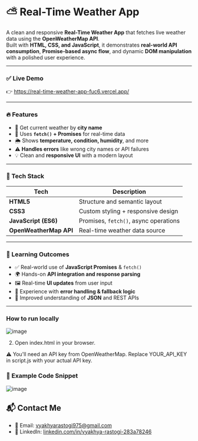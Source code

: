 # ⛅ Real-Time Weather App

A clean and responsive **Real-Time Weather App** that fetches live weather data using the **OpenWeatherMap API**.  
Built with **HTML, CSS, and JavaScript**, it demonstrates **real-world API consumption**, **Promise-based async flow**, and dynamic **DOM manipulation** with a polished user experience.

---

### ✅ Live Demo

👉 https://real-time-weather-app-fuc6.vercel.app/

---

### 🔥 Features

- 📍 Get current weather by **city name**
- 🧠 Uses **`fetch()` + Promises** for real-time data
- 🌦️ Shows **temperature, condition, humidity**, and more
- ⚠️ **Handles errors** like wrong city names or API failures
- 💡 Clean and **responsive UI** with a modern layout


---

### 🧰 Tech Stack

| Tech      | Description                         |
|-----------|-------------------------------------|
| **HTML5** | Structure and semantic layout       |
| **CSS3**  | Custom styling + responsive design  |
| **JavaScript (ES6)** | Promises, `fetch()`, async operations |
| **OpenWeatherMap API** | Real-time weather data source |

---


### 🧠 Learning Outcomes

- ✅ Real-world use of **JavaScript Promises** & `fetch()`
- 🌍 Hands-on **API integration and response parsing**
- 🖼️ Real-time **UI updates** from user input
- 🧪 Experience with **error handling & fallback logic**
- 💬 Improved understanding of **JSON** and REST APIs

---

### How to run locally
![image](https://github.com/user-attachments/assets/6dc41683-5396-424d-a100-dba1c32cd670)

2. Open index.html in your browser.

⚠️ You'll need an API key from OpenWeatherMap.
Replace YOUR_API_KEY in script.js with your actual API key.

### 🧪 Example Code Snippet

![image](https://github.com/user-attachments/assets/5f412dee-4bc2-4116-bac9-e076336453d8)

## 📬 Contact Me

- 📧 Email: [vyakhyarastogi975@gmail.com](mailto:vyakhyarastogi975@gmail.com)
- 💼 LinkedIn: [linkedin.com/in/vyakhya-rastogi-283a78246](https://linkedin.com/in/vyakhya-rastogi-283a78246)







